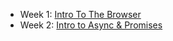 
- Week 1: [Intro To The Browser](01-intro-to-the-browser)
- Week 2: [Intro to Async & Promises](02-intro-to-async)
